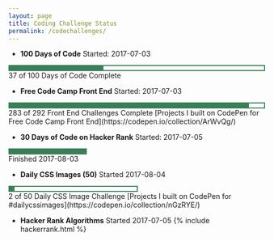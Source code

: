 ```yaml
---
layout: page
title: Coding Challenge Status
permalink: /codechallenges/
---
```



+ **100 Days of Code**
Started: 2017-07-03
<div style = "width: 100%; height: 8px; border: 2px; border-style: solid; border-color: #3a7f57;">
  <div style = "width: 37%; height: 8px; background-color: #3a7f57;">
  </div>
</div>
37 of 100 Days of Code Complete

+ **Free Code Camp Front End**
Started: 2017-07-03
<div style = "width: 100%; height: 8px; border: 2px; border-style: solid; border-color: #3a7f57;">
  <div style = "width: 94%; height: 8px; background-color: #3a7f57;">
  </div>
</div>
283 of 292 Front End Challenges Complete
[Projects I built on CodePen for Free Code Camp Front End](https://codepen.io/collection/ArWvQg/)

+ **30 Days of Code on Hacker Rank**
Started: 2017-07-05
<div style = "width: 30%; height: 8px; border: 2px; border-style: solid; border-color: #3a7f57;">
  <div style = "width: 100%; height: 8px; background-color: #3a7f57;">
  </div>   
</div>
Finished 2017-08-03


+ **Daily CSS Images (50)**
Started 2017-08-04    
<div style = "width: 50%; height: 8px; border: 2px; border-style: solid; border-color: #3a7f57;">
  <div style = "width: 4%; height: 8px; background-color: #3a7f57;">
  </div>   
</div>
2 of 50 Daily CSS Image Challenge
[Projects I built on CodePen for #dailycssimages](https://codepen.io/collection/nGzRYE/)

    
+ **Hacker Rank Algorithms**
Started 2017-07-05
{% include hackerrank.html %}